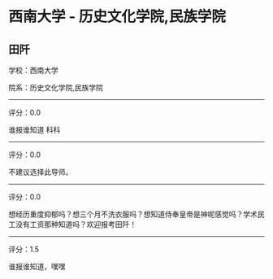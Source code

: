 # 西南大学 - 历史文化学院,民族学院

## 田阡

学校：西南大学

院系：历史文化学院,民族学院

* * *

评分：0.0

谁报谁知道 科科

* * *

评分：0.0

不建议选择此导师。

* * *

评分：0.0

想经历重度抑郁吗？想三个月不洗衣服吗？想知道侍奉皇帝是神呢感觉吗？学术民工没有工资那种知道吗？欢迎报考田阡！

* * *

评分：1.5

谁报谁知道，嘿嘿